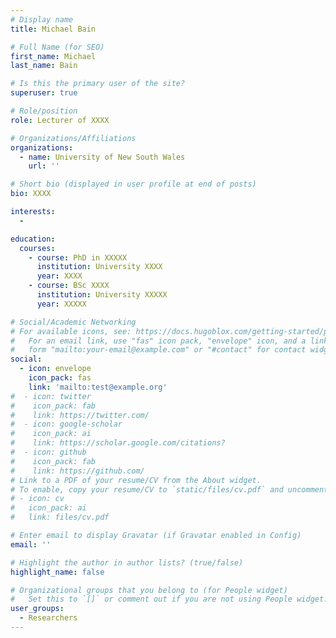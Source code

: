 ```yaml
---
# Display name
title: Michael Bain

# Full Name (for SEO)
first_name: Michael
last_name: Bain

# Is this the primary user of the site?
superuser: true

# Role/position
role: Lecturer of XXXX 

# Organizations/Affiliations
organizations:
  - name: University of New South Wales
    url: ''

# Short bio (displayed in user profile at end of posts)
bio: XXXX

interests:
  -  

education:
  courses:
    - course: PhD in XXXXX
      institution: University XXXX
      year: XXXX
    - course: BSc XXXX
      institution: University XXXXX
      year: XXXXX

# Social/Academic Networking
# For available icons, see: https://docs.hugoblox.com/getting-started/page-builder/#icons
#   For an email link, use "fas" icon pack, "envelope" icon, and a link in the
#   form "mailto:your-email@example.com" or "#contact" for contact widget.
social:
  - icon: envelope
    icon_pack: fas
    link: 'mailto:test@example.org'
#  - icon: twitter
#    icon_pack: fab
#    link: https://twitter.com/
#  - icon: google-scholar
#    icon_pack: ai
#    link: https://scholar.google.com/citations?
#  - icon: github
#    icon_pack: fab
#    link: https://github.com/
# Link to a PDF of your resume/CV from the About widget.
# To enable, copy your resume/CV to `static/files/cv.pdf` and uncomment the lines below.
# - icon: cv
#   icon_pack: ai
#   link: files/cv.pdf

# Enter email to display Gravatar (if Gravatar enabled in Config)
email: ''

# Highlight the author in author lists? (true/false)
highlight_name: false

# Organizational groups that you belong to (for People widget)
#   Set this to `[]` or comment out if you are not using People widget.
user_groups:
  - Researchers
---
```

 